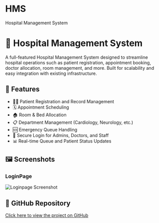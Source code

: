 # HMS
Hospital Management System
# 🏥 Hospital Management System

A full-featured Hospital Management System designed to streamline hospital operations such as patient registration, appointment booking, doctor allocation, room management, and more. Built for scalability and easy integration with existing infrastructure.

## 🚀 Features

- 👨‍⚕️ Patient Registration and Record Management
- 🗓️ Appointment Scheduling
- 🏠 Room & Bed Allocation
- 📋 Department Management (Cardiology, Neurology, etc.)
- 🆘 Emergency Queue Handling
- 🔐 Secure Login for Admins, Doctors, and Staff
- 📊 Real-time Queue and Patient Status Updates

## 🖼️ Screenshots

### LoginPage
![Loginpage Screenshot](C:\Users\karri\OneDrive\Pictures\Screenshots\LoginPage.png)

## 🔗 GitHub Repository

[Click here to view the project on GitHub](https://github.com/Manaswinisaroja/HMS)

